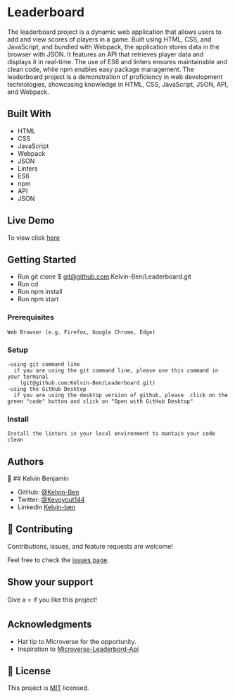 # Leaderboard

The leaderboard project is a dynamic web application that allows users to add and view scores of players in a game. Built using HTML, CSS, and JavaScript, and bundled with Webpack, the application stores data in the browser with JSON. It features an API that retrieves player data and displays it in real-time. The use of ES6 and linters ensures maintainable and clean code, while npm enables easy package management. The leaderboard project is a demonstration of proficiency in web development technologies, showcasing knowledge in HTML, CSS, JavaScript, JSON, API, and Webpack.

## Built With

- HTML
- CSS
- JavaScript
- Webpack
- JSON
- Linters
- ES6
- npm
- API
- JSON

## Live Demo

To view click [here](https://fastidious-quokka-20f996.netlify.app/)



## Getting Started

- Run git clone $ git@github.com:Kelvin-Ben/Leaderboard.git
- Run cd <Leaderboard>
- Run npm install
- Run npm start


### Prerequisites
    Web Browser (e.g. Firefox, Google Chrome, Edge)

### Setup
    -using git command line
      if you are using the git command line, please use this command in your terminal
        (git@github.com:Kelvin-Ben/Leaderboard.git)
    -using the GitHub Desktop
      if you are using the desktop version of github, please  click on the green "code" button and click on "Open with GitHub Desktop" 


### Install
    Install the linters in your local environment to mantain your code clean 

## Authors

👤 ## Kelvin Benjamin

- GitHub: [@Kelvin-Ben](https://github.com/Kelvin-Ben)
- Twitter: [@Kevoyout144](https://twitter.com/kevoyout144)
- Linkedin [Kelvin-ben](https://www.linkedin.com/in/kelvin-ben-323043173/)


## 🤝 Contributing

Contributions, issues, and feature requests are welcome!

Feel free to check the [issues page](https://github.com/Kelvin-Ben/Leaderboard/issues).

## Show your support

Give a ⭐️ if you like this project!

## Acknowledgments

- Hat tip to Microverse for the opportunity.
- Inspiration to [Microverse-Leaderbord-Api](https://www.notion.so/microverse/Leaderboard-API-service-24c0c3c116974ac49488d4eb0267ade3)



## 📝 License

This project is [MIT](https://mit-license.org/) licensed.
